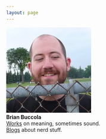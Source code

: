 ```yaml
---
layout: page
---
```

<div class="home">
<img class="img-circle" title="Brian" alt="Brian" src="/images/brian-fence.jpg"><br>
<strong>Brian Buccola</strong><br>
<a href="/work/">Works</a> on meaning, sometimes sound.<br>
<a href="/blog/">Blogs</a> about nerd stuff.
</div>
